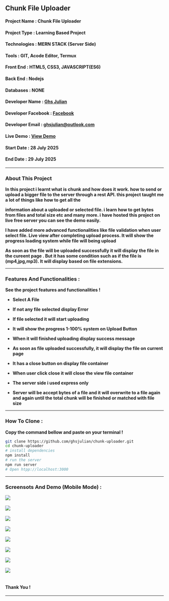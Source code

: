 ## Chunk File Uploader

#### Project Name : Chunk File Uploader

#### Project Type : Learning Based Project

#### Technologies : MERN STACK (Server Side)

#### Tools : GIT, Acode Editor, Termux

#### Front End : HTML5, CSS3, JAVASCRIPT(ES6)

#### Back End : Nodejs

#### Databases : NONE

#### Developer Name : <a href="https://ghsresume.netlify.app" target="_blank">Ghs Julian</a>

#### Developer Facebook : <a href="https://web.facebook.com/ghs.julian.85" target="_blank">Facebook</a>

#### Developer Email : <a href="email:ghsjulian@outlook.com" target="_blank"> ghsjulian@outlook.com </a>

#### Live Demo : <a href="https://chunk-uploader.onrender.com" target="_blank">View Demo </a>

#### Start Date : 28 July 2025

#### End Date : 29 July 2025

---

### About This Project


**In this project i learnt what is chunk and how does it work. how to send or upload a bigger file to the server through a rest API. this project taught me a lot of things like how to get all the**


**information about a uploaded or selected file. i learn how to get bytes from files and total size etc and many more. i have hosted this project on live free server you can see the demo easily.**


**I have added more advanced functionalities like file validation when user select file. Live view after completing upload process. It will show the progress loading system while file will being upload**


**As soon as the file will be uploaded successfully it will display the file in the cureent page . But it has some condition such as if the file is (mp4,jpg,mp3). It will display based on file extensions.**


---

### Features And Functionalities :

**See the project features and functionalities !**

-   **Select A File**

-   **If not any file selected display Error**

-   **If file selected it will start uploading**

-   **It will show the progress 1-100% system on Upload Button**

-   **When it will finished uploading display success message**

-   **As soon as file uploaded successfully, it will display the file on current page**

-   **It has a close button on display file container**

-   **When user click close it will close the view file container**

-   **The server side i used express only**

-   **Server will be accept bytes of a file and it will overwrite to a file again and again until the total chunk will be finished or matched with file size**


---

### How To Clone :

**Copy the command bellow and paste on your terminal !**

```bash
git clone https://github.com/ghsjulian/chunk-uploader.git
cd chunk-uploader
# install dependencies
npm install
# run the server
npm run server 
# Open htpp://localhost:3000
```

---


### Screensots And Demo (Mobile Mode) :

<img src="/demo/m-1.jpg" /><br/><br/>
<img src="/demo/m-2.jpg" /><br/><br/>
<img src="/demo/m-3.jpg" /><br/><br/>
<img src="/demo/m-4.jpg" /><br/><br/>
<img src="/demo/m-5.jpg" /><br/><br/>
<img src="/demo/m-6.jpg" /><br/><br/>
<img src="/demo/m-7.jpg" /><br/><br/>
<img src="/demo/m-8.jpg" /><br/><br/>

#### Thank You !

---
